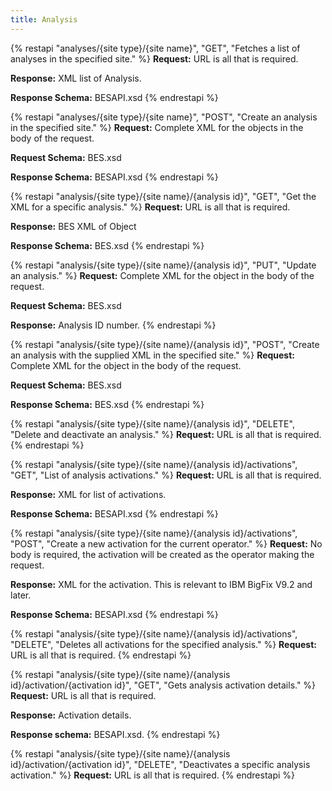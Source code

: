 ```yaml
---
title: Analysis
---
```


{% restapi "analyses/{site type}/{site name}", "GET", "Fetches a list of analyses in the specified site." %}
**Request:** URL is all that is required.

**Response:** XML list of Analysis.

**Response Schema:** BESAPI.xsd
{% endrestapi %}

{% restapi "analyses/{site type}/{site name}", "POST", "Create an analysis in the specified site." %}
**Request:** Complete XML for the objects in the body of the request.

**Request Schema:** BES.xsd

**Response Schema:** BESAPI.xsd
{% endrestapi %}


{% restapi "analysis/{site type}/{site name}/{analysis id}", "GET", "Get the XML for a specific analysis." %}
**Request:** URL is all that is required.

**Response:** BES XML of Object

**Response Schema:** BES.xsd
{% endrestapi %}

{% restapi "analysis/{site type}/{site name}/{analysis id}", "PUT", "Update an analysis." %}
**Request:** Complete XML for the object in the body of the request.

**Request Schema:** BES.xsd

**Response:** Analysis ID number.
{% endrestapi %}

{% restapi "analysis/{site type}/{site name}/{analysis id}", "POST", "Create an analysis with the supplied XML in the specified site." %}
**Request:** Complete XML for the object in the body of the request.

**Request Schema:** BES.xsd

**Response Schema:** BES.xsd
{% endrestapi %}

{% restapi "analysis/{site type}/{site name}/{analysis id}", "DELETE", "Delete and deactivate an analysis." %}
**Request:** URL is all that is required.
{% endrestapi %}

{% restapi "analysis/{site type}/{site name}/{analysis id}/activations", "GET", "List of analysis activations." %}
**Request:** URL is all that is required.

**Response:**  XML for list of activations. 

**Response Schema:** BESAPI.xsd
{% endrestapi %}

{% restapi "analysis/{site type}/{site name}/{analysis id}/activations", "POST", "Create a new activation for the current operator." %}
**Request:** No body is required, the activation will be created as the operator making the request.

**Response:** XML for the activation. This is relevant to IBM BigFix V9.2 and later.

**Response Schema:** BESAPI.xsd
{% endrestapi %}

{% restapi "analysis/{site type}/{site name}/{analysis id}/activations", "DELETE", "Deletes all activations for the specified analysis." %}
**Request:** URL is all that is required.
{% endrestapi %}

{% restapi "analysis/{site type}/{site name}/{analysis id}/activation/{activation id}", "GET", "Gets analysis activation details." %}
**Request:** URL is all that is required.

**Response:**  Activation details.

**Response schema:** BESAPI.xsd.
{% endrestapi %}

{% restapi "analysis/{site type}/{site name}/{analysis id}/activation/{activation id}", "DELETE", "Deactivates a specific analysis activation." %}
**Request:** URL is all that is required.
{% endrestapi %}
